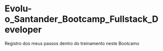 # Evolu-o_Santander_Bootcamp_Fullstack_Developer
Registro dos meus passos dentro do treinamento neste Bootcamo
